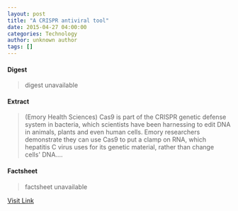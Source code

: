```yaml
---
layout: post
title: "A CRISPR antiviral tool"
date: 2015-04-27 04:00:00
categories: Technology
author: unknown author
tags: []
---
```



#### Digest
>digest unavailable

#### Extract
>(Emory Health Sciences) Cas9 is part of the CRISPR genetic defense system in bacteria, which scientists have been harnessing to edit DNA in animals, plants and even human cells. Emory researchers demonstrate they can use Cas9 to put a clamp on RNA, which hepatitis C virus uses for its genetic material, rather than change cells' DNA....

#### Factsheet
>factsheet unavailable

[Visit Link](http://www.eurekalert.org/pub_releases/2015-04/ehs-aca042715.php)


